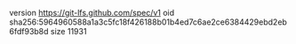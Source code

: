version https://git-lfs.github.com/spec/v1
oid sha256:5964960588a1a3c5fc18f426188b01b4ed7c6ae2ce6384429ebd2eb6fdf93b8d
size 11931
